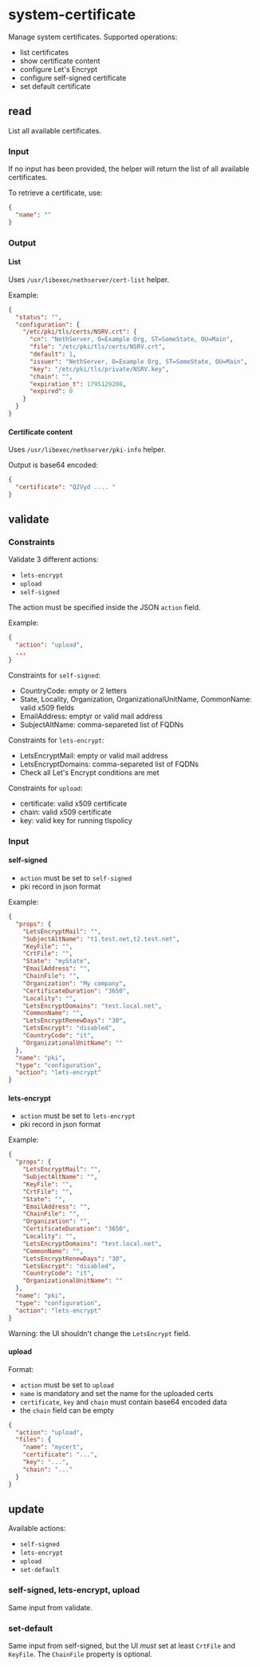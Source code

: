 # system-certificate

Manage system certificates.
Supported operations:

- list certificates
- show certificate content
- configure Let's Encrypt
- configure self-signed certificate
- set default certificate

## read 

List all available certificates.

### Input

If no input has been provided, the helper will return the list 
of all available certificates.

To retrieve a certificate, use:
```json
{
  "name": ""
}
```

### Output

#### List

Uses `/usr/libexec/nethserver/cert-list` helper.

Example:
```json
{
  "status": "",
  "configuration": {
    "/etc/pki/tls/certs/NSRV.crt": {
      "cn": "NethServer, O=Example Org, ST=SomeState, OU=Main",
      "file": "/etc/pki/tls/certs/NSRV.crt",
      "default": 1,
      "issuer": "NethServer, O=Example Org, ST=SomeState, OU=Main",
      "key": "/etc/pki/tls/private/NSRV.key",
      "chain": "",
      "expiration_t": 1795129200,
      "expired": 0
    }
  }
}
```

#### Certificate content

Uses `/usr/libexec/nethserver/pki-info` helper.

Output is base64 encoded:
```json
{
  "certificate": "Q2Vyd .... "
}
```

## validate

### Constraints

Validate 3 different actions:

- `lets-encrypt`
- `upload`
- `self-signed`

The action must be specified inside the JSON `action` field.

Example:
```json
{
  "action": "upload",
  ...
}
```

Constraints for `self-signed`:

- CountryCode: empty or 2 letters
- State, Locality, Organization, OrganizationalUnitName, CommonName: valid x509 fields
- EmailAddress: emptyr or valid mail address
- SubjectAltName: comma-separeted list of FQDNs

Constraints for `lets-encrypt`:

- LetsEncryptMail: empty or valid mail address
- LetsEncryptDomains: comma-separeted list of FQDNs
- Check all Let's Encrypt conditions are met

Constraints for `upload`:

- certificate: valid x509 certificate
- chain: valid x509 certificate
- key: valid key for running tlspolicy

### Input

#### self-signed

- `action` must be set to `self-signed`
- pki record in json format

Example:
```json
{
  "props": {
    "LetsEncryptMail": "",
    "SubjectAltName": "t1.test.net,t2.test.net",
    "KeyFile": "",
    "CrtFile": "",
    "State": "myState",
    "EmailAddress": "",
    "ChainFile": "",
    "Organization": "My company",
    "CertificateDuration": "3650",
    "Locality": "",
    "LetsEncryptDomains": "test.local.net",
    "CommonName": "",
    "LetsEncryptRenewDays": "30",
    "LetsEncrypt": "disabled",
    "CountryCode": "it",
    "OrganizationalUnitName": ""
  },
  "name": "pki",
  "type": "configuration",
  "action": "lets-encrypt"
}
```


#### lets-encrypt

- `action` must be set to `lets-encrypt`
- pki record in json format

Example:
```json
{
  "props": {
    "LetsEncryptMail": "",
    "SubjectAltName": "",
    "KeyFile": "",
    "CrtFile": "",
    "State": "",
    "EmailAddress": "",
    "ChainFile": "",
    "Organization": "",
    "CertificateDuration": "3650",
    "Locality": "",
    "LetsEncryptDomains": "test.local.net",
    "CommonName": "",
    "LetsEncryptRenewDays": "30",
    "LetsEncrypt": "disabled",
    "CountryCode": "it",
    "OrganizationalUnitName": ""
  },
  "name": "pki",
  "type": "configuration",
  "action": "lets-encrypt"
}
```

Warning: the UI shouldn't change the `LetsEncrypt` field.

#### upload

Format:

- `action` must be set to `upload`
- `name` is mandatory and set the name for the uploaded certs
- `certificate`, `key` and `chain` must contain base64 encoded data
- the `chain` field can be empty

```json
{
  "action": "upload",
  "files": {
    "name": "mycert",
    "certificate": "...",
    "key": "...",
    "chain": "..."
  }
}
```


## update

Available actions:

- `self-signed`
- `lets-encrypt`
- `upload`
- `set-default`

### self-signed, lets-encrypt, upload

Same input from validate.

### set-default

Same input from self-signed, but the UI *must* set at least `CrtFile` and `KeyFile`.
The `ChainFile` property is optional.
